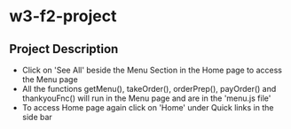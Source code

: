 # w3-f2-project
## Project Description
- Click on 'See All' beside the Menu Section in the Home page to access the Menu page
- All the functions getMenu(), takeOrder(), orderPrep(), payOrder() and thankyouFnc() will run in the Menu page and are in the 'menu.js file'
- To access Home page again click on 'Home' under Quick links in the side bar
